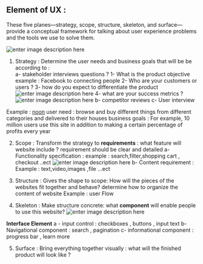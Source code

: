 ## Element of UX : 
These five planes—strategy, scope, structure, skeleton, and surface—provide a conceptual framework for talking about user experience problems and the tools we use to solve them.

![enter image description here](https://i.ibb.co/Mn1G5bn/elemrnt.png)

 1. Strategy : 
Determine the user needs and business goals
that will be be according to :    
a- stakeholder interviews
    questions ? 
    1- What is the product objective 
    example :  Facebook to  connecting people 
    2- Who are your customers or users ? 
    3- how do you expect to differentiate the product 
    ![enter image description here](https://i.ibb.co/DD4nrZB/uber.png)
    4- what are your success metrics ? 
    ![enter image description here](https://i.ibb.co/C2RTnjT/sales.png)
b- competitor reviews
c- User interview 

Example : [noon](https://www.noon.com/egypt-en/?utm_source=C1000088L&utm_medium=cpc&utm_campaign=C1000151355N_eg_en_web_searchxxexactandphrasexxbrandpurexx08082022_noon_web_c1000088l_acquisition_sembranded_&gclid=Cj0KCQjw2cWgBhDYARIsALggUho3QrCstSwcCy4YOtz_QFYlgEw68_17ggLN4VltLHmUYiw401dFaA4aAie6EALw_wcB)
user need : browse and buy different things from different categories and delivered to their houses 
business goals : For example,  10 million users use this site in addition to making a certain percentage of profits every year


 2. Scope :
Transform the strategy to **requirements**  : what feature will website include ?
requirement should be clear and detailed 
  a- Functionality specification : 
  example : search,filter,shopping cart , checkout ..ect 
  ![enter image description here](https://i.ibb.co/Y0mCBk8/function.png)
  b- Content requirement : 
  Example : text,video,images ,file ...ect 


 3. Structure :
Gives the shape to scope: How will the pieces of the websites fit together and behave? 
determine how to organize the content of website 
Example : user Flow 


 4. Skeleton : 
Make structure concrete: what **component** will enable people to use this website?
![enter image description here](https://i.ibb.co/XbKmTNX/Skelton.png)

**Interface Element** 
  a - input control : checkboxes , buttons , input text
  b- Navigational component : search , pagination 
  c- informational component : progress bar , learn more 
  
  
 5. Surface : 
Bring everything together visually : what will the finished product will look like ? 

 
